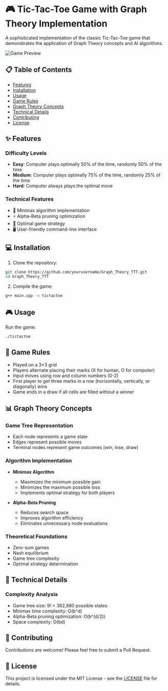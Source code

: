 # 🎮 Tic-Tac-Toe Game with Graph Theory Implementation

A sophisticated implementation of the classic Tic-Tac-Toe game that demonstrates the application of Graph Theory concepts and AI algorithms.

![Game Preview](game_preview.png)

## 📋 Table of Contents
- [Features](#-features)
- [Installation](#-installation)
- [Usage](#-usage)
- [Game Rules](#-game-rules)
- [Graph Theory Concepts](#-graph-theory-concepts)
- [Technical Details](#-technical-details)
- [Contributing](#-contributing)
- [License](#-license)

## ✨ Features

### Difficulty Levels
- **Easy**: Computer plays optimally 50% of the time, randomly 50% of the time
- **Medium**: Computer plays optimally 75% of the time, randomly 25% of the time
- **Hard**: Computer always plays the optimal move

### Technical Features
- 🧠 Minimax algorithm implementation
- ⚡ Alpha-Beta pruning optimization
- 🎯 Optimal game strategy
- 🖥️ User-friendly command-line interface

## 💻 Installation

1. Clone the repository:
```bash
git clone https://github.com/yourusername/Graph_Theory_TTT.git
cd Graph_Theory_TTT
```

2. Compile the game:
```bash
g++ main.cpp -o tictactoe
```

## 🎮 Usage

Run the game:
```bash
./tictactoe
```

## 📜 Game Rules

- Played on a 3×3 grid
- Players alternate placing their marks (X for human, O for computer)
- Input moves using row and column numbers (0-2)
- First player to get three marks in a row (horizontally, vertically, or diagonally) wins
- Game ends in a draw if all cells are filled without a winner

## 📊 Graph Theory Concepts

### Game Tree Representation
- Each node represents a game state
- Edges represent possible moves
- Terminal nodes represent game outcomes (win, lose, draw)

### Algorithm Implementation
- **Minimax Algorithm**
  - Maximizes the minimum possible gain
  - Minimizes the maximum possible loss
  - Implements optimal strategy for both players

- **Alpha-Beta Pruning**
  - Reduces search space
  - Improves algorithm efficiency
  - Eliminates unnecessary node evaluations

### Theoretical Foundations
- Zero-sum games
- Nash equilibrium
- Game tree complexity
- Optimal strategy determination

## 🔧 Technical Details

### Complexity Analysis
- Game tree size: 9! = 362,880 possible states
- Minimax time complexity: O(b^d)
- Alpha-Beta pruning optimization: O(b^(d/2))
- Space complexity: O(bd)

## 🤝 Contributing

Contributions are welcome! Please feel free to submit a Pull Request.

## 📄 License

This project is licensed under the MIT License - see the [LICENSE](LICENSE) file for details.
